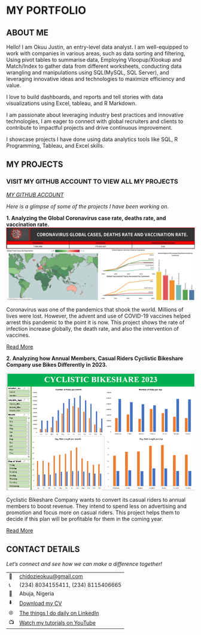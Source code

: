 # MY PORTFOLIO
<!--Section 1: Introduce yourself -->
## ABOUT ME

Hello! I am Okuu Justin, an entry-level data analyst.
I am well-equipped to work with companies in various areas, such as data sorting and filtering, Using pivot tables to summarise data, Employing Vloopup/Xlookup and Match/Index to gather data from different worksheets, conducting data wrangling and manipulations using SQL(MySQL, SQL Server), and leveraging innovative ideas and technologies to maximize efficiency and value.

I love to build dashboards, and reports and tell stories with data visualizations using Excel, tableau, and R Markdown.

I am passionate about leveraging industry best practices and innovative technologies, I am eager to connect with global recruiters and clients to contribute to impactful projects and drive continuous improvement.

I showcase projects I have done using data analytics tools like SQL, R Programming, Tableau, and Excel skills. 



<!--Section 2: List 3-4 key projects-->
## MY PROJECTS 

### VISIT MY GITHUB ACCOUNT TO VIEW ALL MY PROJECTS  

*[MY GITHUB ACCOUNT](https://github.com/okuujustin)*

*Here is a glimpse of some of the projects I have been working on.*

**1.  Analyzing the Global Coronavirus case rate, deaths rate, and vaccination rate.**
![image](covid-19-dashboard.png)


Coronavirus was one of the pandemics that shook the world. Millions of lives were lost. 
However, the advent and use of COVID-19 vaccines helped arrest this pandemic to the point it is now.
This project shows the rate of infection increase globally, the death rate, and also the intervention of vaccines.


[Read More](https://github.com/okuujustin/SQL-EDA-on-Coronavirus-Deathrate-and-Vaccinationimpact)

**2.  Analyzing how Annual Members, Casual Riders Cyclistic Bikeshare Company use Bikes Differently in 2023.**

![image](bikeshare_excel.PNG)

Cyclistic Bikeshare Company wants to convert its casual riders to annual members to boost revenue.
They intend to spend less on advertising and promotion and focus more on casual riders.
This project helps them to decide if this plan will be profitable for them in the coming year.

[Read More](https://github.com/okuujustin/How-Annual_members-and-Casual_riders-use-Cyclistics-Differently)



## CONTACT DETAILS

*Let’s connect and see how we can make a difference together!*
<table>
  <tbody>
    <tr>
      <td>📧</td>
      <td><a href="mailto:chidozieokuu@gmail.com">chidozieokuu@gmail.com</a></td>
    </tr>
    <tr>
      <td>📞</td>
      <td>(234) 8034155411, (234) 8115406665 </td>
    </tr>
    <tr>
      <td>📍</td>
      <td>Abuja, Nigeria</td>
    </tr>
    <tr>
      <td>⬇️</td>
      <td><a href="https://etuk123456.github.io/portfolio1/docs/Profile.pdf">Download my CV</a></td>
    </tr>
    <tr>
      <td>🌐</td>
      <td><a href="https://www.linkedin.com/in/justinokuu/">The things I do daily on LinkedIn</a></td>
    </tr>
    <tr>
      <td>📺</td>
      <td><a href="https://www.youtube.com/@techwalldatahub">Watch my tutorials on YouTube</a></td>
    </tr>
  </tbody>
</table>

   







